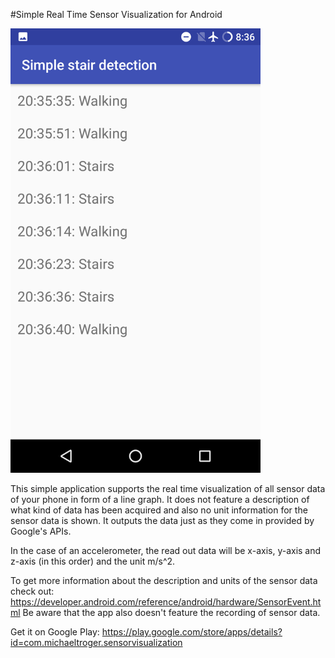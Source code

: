 #Simple Real Time Sensor Visualization for Android

<img src="/screenshot.png" alt="Sensor Visualization" width="400px"/>

This simple application supports the real time visualization of all sensor data of your phone in form of a line graph.
It does not feature a description of what kind of data has been acquired and also no unit information for the sensor data is shown. It outputs the data just as they come in provided by Google's APIs.

In the case of an accelerometer, the read out data will be x-axis, y-axis and z-axis (in this order) and the unit m/s^2.

To get more information about the description and units of the sensor data check out: https://developer.android.com/reference/android/hardware/SensorEvent.html
Be aware that the app also doesn't feature the recording of sensor data.

Get it on Google Play:
https://play.google.com/store/apps/details?id=com.michaeltroger.sensorvisualization
